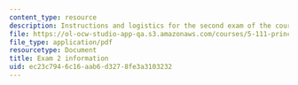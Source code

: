 ```yaml
---
content_type: resource
description: Instructions and logistics for the second exam of the course.
file: https://ol-ocw-studio-app-qa.s3.amazonaws.com/courses/5-111-principles-of-chemical-science-fall-2008/ec23c7946c16aab6d3278fe3a3103232_exam2info.pdf
file_type: application/pdf
resourcetype: Document
title: Exam 2 information
uid: ec23c794-6c16-aab6-d327-8fe3a3103232
---
```

